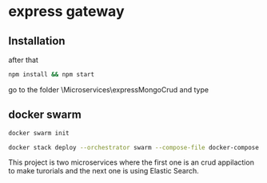 # express gateway

## Installation
after that 
```bash
npm install && npm start
```


go to the folder \Microservices\expressMongoCrud and type
## docker swarm
```bash
docker swarm init
```

```bash
docker stack deploy --orchestrator swarm --compose-file docker-compose.yml searchingApp
```

This project is two microservices where the first one is an crud appilaction to make turorials and the next one is using Elastic Search. 


